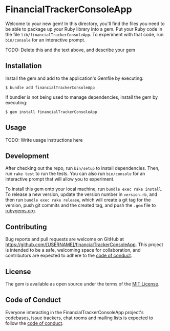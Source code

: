 # FinancialTrackerConsoleApp

Welcome to your new gem! In this directory, you'll find the files you need to be able to package up your Ruby library into a gem. Put your Ruby code in the file `lib/financialTrackerConsoleApp`. To experiment with that code, run `bin/console` for an interactive prompt.

TODO: Delete this and the text above, and describe your gem

## Installation

Install the gem and add to the application's Gemfile by executing:

    $ bundle add financialTrackerConsoleApp

If bundler is not being used to manage dependencies, install the gem by executing:

    $ gem install financialTrackerConsoleApp

## Usage

TODO: Write usage instructions here

## Development

After checking out the repo, run `bin/setup` to install dependencies. Then, run `rake test` to run the tests. You can also run `bin/console` for an interactive prompt that will allow you to experiment.

To install this gem onto your local machine, run `bundle exec rake install`. To release a new version, update the version number in `version.rb`, and then run `bundle exec rake release`, which will create a git tag for the version, push git commits and the created tag, and push the `.gem` file to [rubygems.org](https://rubygems.org).

## Contributing

Bug reports and pull requests are welcome on GitHub at https://github.com/[USERNAME]/financialTrackerConsoleApp. This project is intended to be a safe, welcoming space for collaboration, and contributors are expected to adhere to the [code of conduct](https://github.com/[USERNAME]/financialTrackerConsoleApp/blob/master/CODE_OF_CONDUCT.md).

## License

The gem is available as open source under the terms of the [MIT License](https://opensource.org/licenses/MIT).

## Code of Conduct

Everyone interacting in the FinancialTrackerConsoleApp project's codebases, issue trackers, chat rooms and mailing lists is expected to follow the [code of conduct](https://github.com/[USERNAME]/financialTrackerConsoleApp/blob/master/CODE_OF_CONDUCT.md).
